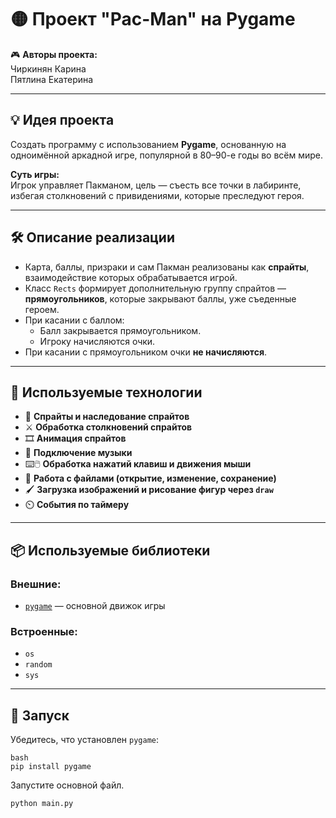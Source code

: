 # 🟡 Проект "Pac-Man" на Pygame

🎮 **Авторы проекта:**  
Чиркинян Карина  
Пятлина Екатерина

---

## 💡 Идея проекта

Создать программу с использованием **Pygame**, основанную на одноимённой аркадной игре, популярной в 80–90-е годы во всём мире.

**Суть игры:**  
Игрок управляет Пакманом, цель — съесть все точки в лабиринте, избегая столкновений с привидениями, которые преследуют героя.

---

## 🛠️ Описание реализации

- Карта, баллы, призраки и сам Пакман реализованы как **спрайты**, взаимодействие которых обрабатывается игрой.
- Класс `Rects` формирует дополнительную группу спрайтов — **прямоугольников**, которые закрывают баллы, уже съеденные героем.
- При касании с баллом:
  - Балл закрывается прямоугольником.
  - Игроку начисляются очки.
- При касании с прямоугольником очки **не начисляются**.

---

## 🧪 Используемые технологии

- 🧱 **Спрайты и наследование спрайтов**
- ⚔️ **Обработка столкновений спрайтов**
- 🎞️ **Анимация спрайтов**
- 🎵 **Подключение музыки**
- ⌨️🖱️ **Обработка нажатий клавиш и движения мыши**
- 📂 **Работа с файлами (открытие, изменение, сохранение)**
- 🖌️ **Загрузка изображений и рисование фигур через `draw`**
- ⏲️ **События по таймеру**

---

## 📦 Используемые библиотеки

### Внешние:
- [`pygame`](https://www.pygame.org/) — основной движок игры

### Встроенные:
- `os`
- `random`
- `sys`

---

## 🚀 Запуск

Убедитесь, что установлен `pygame`:
```
bash
pip install pygame
```

Запустите основной файл.
```
python main.py
```
